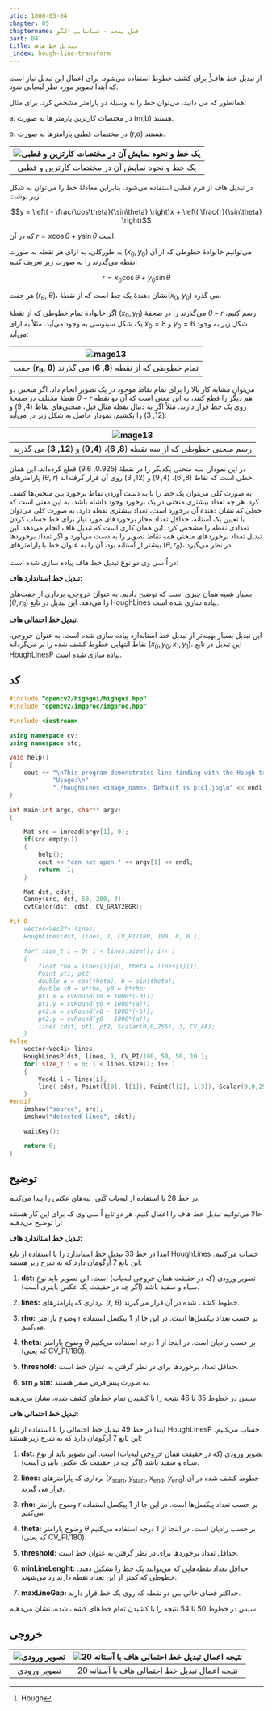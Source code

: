 ```yaml
---
utid: 1000-05-04
chapter: 05
chaptername: فصل پنجم - شناسایی الگو
part: 04
title: تبدیل خط هاف
_index: hough-line-transform
---
```


از تبدیل خط هاف[^ a] برای کشف خطوط استفاده می‌شود. برای اعمال این تبدیل نیاز است که ابتدا تصویر مورد نظر لبه‌یابی شود.

همانطور که می دانید، می‌توان خط را به وسیلهٔ دو پارامتر مشخص کرد. برای مثال:

a.  در مختصات کارتزین پارمتر ها به صورت (m,b) هستند.

b.  در مختصات قطبی پارامترها به صورت (r,ɵ) هستند.

| ![یک خط و نحوه نمایش آن در مختصات کارتزین و قطبی](/opencv-book/media/image136.png) |
| :----------------------------------------------------------: |
|        یک خط و نحوه نمایش آن در مختصات کارتزین و قطبی        |

در تبدیل هاف از فرم قطبی استفاده می‌شود، بنابراین معادلهٔ خط را می‌توان به شکل زیر نوشت:

$$y = \left( - \frac{\cos\theta}{\sin\theta} \right)x + \left( \frac{r}{\sin\theta} \right)$$

که در آن $r = x\cos\theta + y\sin\theta$ است.

به طورکلی، به ازای هر نقطه به صورت $\left( x_{0},y_{0} \right)$ می‌توانیم خانوادهٔ خطوطی که از آن نقطه می‌گذرند را به صورت زیر تعریف
کنیم:

$$r = x_{0}\cos\theta + y_{0}\sin\theta$$

هر جفت $\left( r_{\theta},\ \theta \right)$، نشان دهندهٔ یک خط است که از نقطهٔ$\left( x_{0},\ y_{0} \right)$ می گذرد.

اگر خانوادهٔ تمام خطوطی که از نقطهٔ $\left( x_{0},y_{0} \right)$ می‌گذرند را در صحفهٔ $\theta - r$ رسم کنیم، یک شکل سینوسی به وجود می‌آید. مثلاً به ازای $x_{0} = 8$ و $y_{0} = 6$ شکل زیر به وجود می‌آید:

|          ![mage13](/opencv-book/media/image137.png)          |
| :----------------------------------------------------------: |
| جفت $\left( \mathbf{r}_{\mathbf{\theta}}\mathbf{,\ \theta} \right)$ تمام خطوطی که از نقطه $\left( \mathbf{8,\ 6} \right)$ می گذرند |

می‌توان مشابه کار بالا را برای تمام نقاط موجود در یک تصویر انجام داد. اگر منحنی دو نقطهٔ مختلف در صفحهٔ $\theta - r$ هم دیگر را قطع کنند، به این معنی است که آن دو نقطه روی یک خط قرار دارند. مثلاً اگر به دنبال نقطهٔ مثال قبل، منحنی‌های نقاط $\left( 4,\ 9 \right)$ و $\left( 12,\ 3 \right)$ را بکشیم، نمودار حاصل به شکل زیر در می‌آید:

|          ![mage13](/opencv-book/media/image138.png)          |
| :----------------------------------------------------------: |
| رسم منحنی خطوطی که از سه نقطه $\left( \mathbf{8,\ 6} \right)$، $\left( \mathbf{4,9} \right)$ و $\left( \mathbf{12,\ 3} \right)$ می گذرند |

در این نمودار، سه منحنی یکدیگر را در نقطهٔ $\left( 0.925,\ 9.6 \right)$ قطع کرده‌اند. این همان پارامترهای $\left( \theta,\ r \right)$ خطی است که نقاط $\left( 8,\ 6 \right)$، $\left( 4,9 \right)$ و $\left( 12,\ 3 \right)$ روی آن قرار گرفته‌اند.

به صورت کلی می‌توان یک خط را با به دست آوردن نقاط برخورد بین منحنی‌ها کشف کرد. هر چه تعداد بیشتری منحنی در یک برخورد وجود داشته باشد، به این معنی است که خطی که نشان دهندهٔ آن برخورد است، تعداد بیشتری نقطه دارد. به صورت کلی می‌توان با تعیین یک آستانه، حداقل تعداد مجاز برخوردهای مورد نیاز برای خط حساب کردن تعدادی نقطه را مشخص کرد. این همان کاری است که تبدیل هاف انجام می‌دهد. این تبدیل تعداد برخوردهای منحنی همه نقاط تصویر را به دست می‌آورد و اگر تعداد برخوردها بیشتر از آستانه بود، آن را به عنوان خط با پارامترهای $\left( \theta,r_{\theta} \right)$، در نظر می‌گیرد.

در اُ سی وی دو نوع تبدیل خط هاف پیاده سازی شده است:

**تبدیل خط استاندارد هاف:**

بسیار شبیه همان چیزی است که توضیح دادیم. به عنوان خروجی، برداری از جفت‌های $\left( \theta,r_{\theta} \right)$ را می‌دهد. این تبدیل در تابع HoughLines پیاده سازی شده است.

**تبدیل خط احتمالی هاف**:

این تبدیل بسیار بهینه‌تر از تبدیل خط استاندارد پیاده سازی شده است. به عنوان خروجی، نقاط انتهایی خطوط کشف شده را بر می‌گرداند $(x_{0},y_{0},x_{1},y_{1})$. این تبدیل در تابع HoughLinesP پیاده سازی شده است.

[^a]: Hough



## کد

```c++
#include "opencv2/highgui/highgui.hpp"
#include "opencv2/imgproc/imgproc.hpp"

#include <iostream>

using namespace cv;
using namespace std;

void help()
{
    cout << "\nThis program demonstrates line finding with the Hough transform.\n"
            "Usage:\n"
            "./houghlines <image_name>, Default is pic1.jpg\n" << endl;
}

int main(int argc, char** argv)
{

    Mat src = imread(argv[1], 0);
    if(src.empty())
    {
        help();
        cout << "can not open " << argv[1] << endl;
        return -1;
    }

    Mat dst, cdst;
    Canny(src, dst, 50, 200, 3);
    cvtColor(dst, cdst, CV_GRAY2BGR);

#if 0
    vector<Vec2f> lines;
    HoughLines(dst, lines, 1, CV_PI/180, 100, 0, 0 );

    for( size_t i = 0; i < lines.size(); i++ )
    {
        float rho = lines[i][0], theta = lines[i][1];
        Point pt1, pt2;
        double a = cos(theta), b = sin(theta);
        double x0 = a*rho, y0 = b*rho;
        pt1.x = cvRound(x0 + 1000*(-b));
        pt1.y = cvRound(y0 + 1000*(a));
        pt2.x = cvRound(x0 - 1000*(-b));
        pt2.y = cvRound(y0 - 1000*(a));
        line( cdst, pt1, pt2, Scalar(0,0,255), 3, CV_AA);
    }
#else
    vector<Vec4i> lines;
    HoughLinesP(dst, lines, 1, CV_PI/180, 50, 50, 10 );
    for( size_t i = 0; i < lines.size(); i++ )
    {
        Vec4i l = lines[i];
        line( cdst, Point(l[0], l[1]), Point(l[2], l[3]), Scalar(0,0,255), 3, CV_AA);
    }
#endif
    imshow("source", src);
    imshow("detected lines", cdst);

    waitKey();

    return 0;
}
```



## توضیح

در خط 28 با استفاده از لبه‌یاب کَنی، لبه‌های عکس را پیدا می‌کنیم.

حالا می‌توانیم تبدیل خط هاف را اعمال کنیم. هر دو تابع اُ سی وی که برای این کار هستند را توضیح می‌دهیم:

**تبدیل خط استاندارد هاف:**

ابتدا در خط 33 تبدیل خط استاندارد را با استفاده از تابع HoughLines حساب می‌کنیم. این تابع 7 آرگومان دارد که به شرح زیر هستند:

1.  **dst:** تصویر ورودی (که در حقیقت همان خروجی لبه‌یاب) است. این تصویر باید نوع سیاه و سفید باشد (اگر چه در حقیقت یک عکس باینری است).

2.  **lines:** برداری که پارامترهای $(r,\ \theta)$ خطوط کشف شده در آن قرار می‌گیرند.

3.  **rho:** وضوح پارامتر r بر حسب تعداد پیکسل‌ها است. در این جا از 1 پیکسل استفاده می‌کنیم.

4.  **theta:** وضوح پارامتر $\theta$ بر حسب رادیان است. در اینجا از 1 درجه استفاده می‌کنیم (که یعنی CV\_PI/180).

5.  **threshold:** حداقل تعداد برخوردها برای در نظر گرفتن به عنوان خط است.

6.  **srn و stn:** به صورت پیش‌فرض صفر هستند.

سپس در خطوط 35 تا 46 نتیجه را با کشیدن تمام خط‌های کشف شده، نشان می‌دهیم.

**تبدیل خط احتمالی هاف:**

ابتدا در خط 49 تبدیل خط احتمالی را با استفاده از تابع HoughLinesP حساب می‌کنیم. این تابع 7 آرگومان دارد که به شرح زیر هستند:

1.  **dst:** تصویر ورودی (که در حقیقت همان خروجی لبه‌یاب) است. این تصویر باید از نوع سیاه و سفید باشد (اگر چه در حقیقت یک عکس باینری است).

2.  **lines:** برداری که پارامترهای $(x_{\text{start}},\ y_{\text{start}},\ x_{\text{end}},\ y_{\text{end}})$ خطوط کشف شده در آن قرار می گیرند.

3.  **rho:** وضوح پارامتر r بر حسب تعداد پیکسل‌ها است. در این جا از 1 پیکسل استفاده می‌کنیم.

4.  **theta:** وضوح پارامتر $\theta$ بر حسب رادیان است. در اینجا از 1 درجه استفاده می‌کنیم (که یعنی CV\_PI/180).

5.  **threshold:** حداقل تعداد برخوردها برای در نظر گرفتن به عنوان خط است.

6.  **minLineLenght:** حداقل تعداد نقطه‌هایی که می‌توانند یک خط را تشکیل دهند. خطوطی که کمتر از این تعداد نقطه دارند رد می‌شوند.

7.  **maxLineGap:** حداکثر فضای خالی بین دو نقطه که روی یک خط قرار دارند.

سپس در خطوط 50 تا 54 نتیجه را با کشیدن تمام خط‌های کشف شده، نشان می‌دهیم.



## خروجی

| ![تصویر ورودی](/opencv-book/media/image139.png) | ![نتیجه اعمال تبدیل خط احتمالی هاف با آستانه 20](/opencv-book/media/image140.png) |
| :---------------------------------------------: | :----------------------------------------------------------: |
|                   تصویر ورودی                   |         نتیجه اعمال تبدیل خط احتمالی هاف با آستانه 20         |



